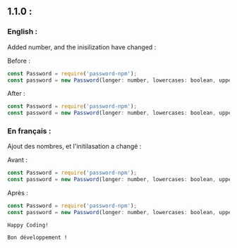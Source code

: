 ## 1.1.0 :

### English :

Added number, and the inisilization have changed :

Before :
```js
const Password = require('password-npm');
const password = new Password(longer: number, lowercases: boolean, uppercases: boolean, specials: boolean) // Most secured password (don't put lowercases: boolean, or longer: number, but for the booleans true or false, and the number a number)
```
After :
```js
const Password = require('password-npm');
const password = new Password(longer: number, lowercases: boolean, uppercases: boolean, numbers: boolean, specials: boolean) // Most secured password (don't put lowercases: boolean, or longer: number, but for the booleans true or false, and the number a number)
```

### En français :

Ajout des nombres, et l'initilasation a changé :

Avant :
```js
const Password = require('password-npm');
const password = new Password(longer: number, lowercases: boolean, uppercases: boolean, specials: boolean) // Mot de passe le plus sécurisé (ne mettez pas lowercases: boolean, or longer: number, mais pour les booleans true ou false, et pour le number un nombre)
```

Après :
```js
const Password = require('password-npm');
const password = new Password(longer: number, lowercases: boolean, uppercases: boolean, numbers: boolean, specials: boolean) // Mot de passe le plus sécurisé (ne mettez pas lowercases: boolean, or longer: number, mais pour les booleans true ou false, et pour le number un nombre)
```

`Happy Coding!`

`Bon développement !`
